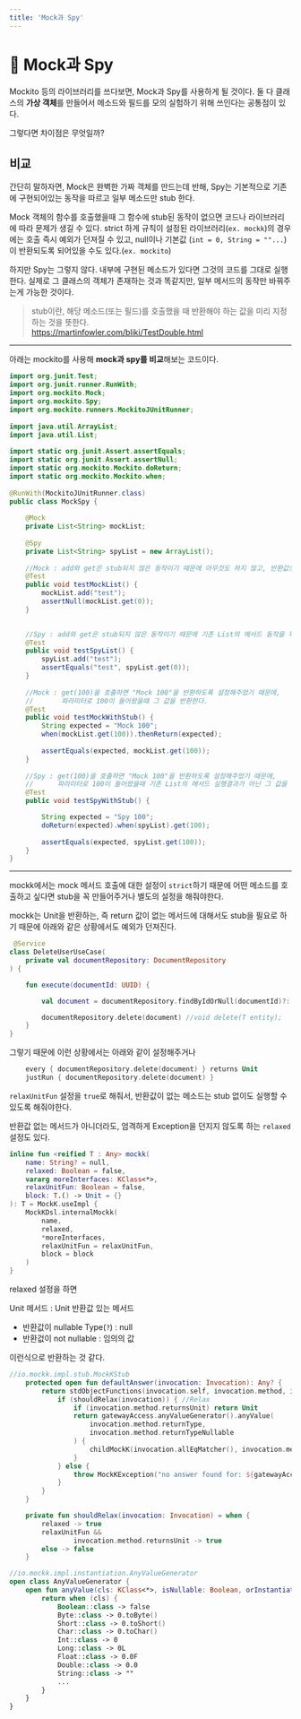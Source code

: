 ```yaml
---
title: 'Mock과 Spy'
---
```

# 🧸 Mock과 Spy

Mockito 등의 라이브러리를 쓰다보면, Mock과 Spy를 사용하게 될 것이다. 둘 다 클래스의 **가상 객체**를 만들어서 메소드와 필드를 모의 실험하기 위해 쓰인다는 공통점이 있다.

그렇다면 차이점은 무엇일까?

## 비교

간단히 말하자면, Mock은 완벽한 가짜 객체를 만드는데 반해, Spy는 기본적으로 기존에 구현되어있는 동작을 따르고 일부 메소드만 stub 한다.

Mock 객체의 함수를 호출했을때 그 함수에 stub된 동작이 없으면 코드나 라이브러리에 따라 문제가 생길 수 있다. strict 하게 규칙이 설정된 라이브러리(`ex. mockk`)의 경우에는 호출 즉시 예외가 던져질 수 있고, null이나 기본값 (`int = 0, String = ""...`)이 반환되도록 되어있을 수도 있다.(`ex. mockito`)

하지만 Spy는 그렇지 않다. 내부에 구현된 메소드가 있다면 그것의 코드를 그대로 실행한다. 실제로 그 클래스의 객체가 존재하는 것과 똑같지만, 일부 메서드의 동작만 바꿔주는게 가능한 것이다.

> stub이란, 해당 메소드(또는 필드)를 호출했을 때 반환해야 하는 값을 미리 지정하는 것을 뜻한다.<br>https://martinfowler.com/bliki/TestDouble.html

---

아래는 mockito를 사용해 **mock과 spy를 비교**해보는 코드이다.

```java
import org.junit.Test;
import org.junit.runner.RunWith;
import org.mockito.Mock;
import org.mockito.Spy;
import org.mockito.runners.MockitoJUnitRunner;
 
import java.util.ArrayList;
import java.util.List;
 
import static org.junit.Assert.assertEquals;
import static org.junit.Assert.assertNull;
import static org.mockito.Mockito.doReturn;
import static org.mockito.Mockito.when;
 
@RunWith(MockitoJUnitRunner.class)
public class MockSpy {
 
    @Mock
    private List<String> mockList;
 
    @Spy
    private List<String> spyList = new ArrayList();
 
    //Mock : add와 get은 stub되지 않은 동작이기 때문에 아무것도 하지 않고, 반환값으론 null을 return한다.
    @Test
    public void testMockList() {
        mockList.add("test");
        assertNull(mockList.get(0));
    }
 

    //Spy : add와 get은 stub되지 않은 동작이기 때문에 기존 List의 메서드 동작을 똑같이 수행한다.
    @Test
    public void testSpyList() {
        spyList.add("test");
        assertEquals("test", spyList.get(0));
    }
 
    //Mock : get(100)을 호출하면 "Mock 100"을 반환하도록 설정해주었기 때문에,
    //       파라미터로 100이 들어왔을때 그 값을 반환한다.
    @Test
    public void testMockWithStub() {
        String expected = "Mock 100";
        when(mockList.get(100)).thenReturn(expected);
 
        assertEquals(expected, mockList.get(100));
    }
 
    //Spy : get(100)을 호출하면 "Mock 100"을 반환하도록 설정해주었기 때문에,
    //      파라미터로 100이 들어왔을때 기존 List의 메서드 실행결과가 아닌 그 값을 반환한다.
    @Test
    public void testSpyWithStub() {

        String expected = "Spy 100";
        doReturn(expected).when(spyList).get(100);
 
        assertEquals(expected, spyList.get(100));
    }
}
```

---

mockk에서는 mock 메서드 호출에 대한 설정이 `strict`하기 때문에 어떤 메소드를 호출하고 싶다면 stub을 꼭 만들어주거나 별도의 설정을 해줘야한다.

mockk는 Unit을 반환하는, 즉 return 값이 없는 메서드에 대해서도 stub을 필요로 하기 때문에 아래와 같은 상황에서도 예외가 던져진다.

```kotlin
 @Service
class DeleteUserUseCase(
    private val documentRepository: DocumentRepository
) {

    fun execute(documentId: UUID) {

        val document = documentRepository.findByIdOrNull(documentId)?: throw DocumentNotFoundException

        documentRepository.delete(document) //void delete(T entity);
    }
}
```

그렇기 때문에 이런 상황에서는 아래와 같이 설정해주거나

```kotlin
    every { documentRepository.delete(document) } returns Unit
    justRun { documentRepository.delete(document) }
```

`relaxUnitFun` 설정을 `true`로 해줘서, 반환값이 없는 메소드는 stub 없이도 실행할 수 있도록 해줘야한다.

반환값 없는 메서드가 아니더라도, 엄격하게 Exception을 던지지 않도록 하는 `relaxed` 설정도 있다.

```kotlin
inline fun <reified T : Any> mockk(
    name: String? = null,
    relaxed: Boolean = false,
    vararg moreInterfaces: KClass<*>,
    relaxUnitFun: Boolean = false,
    block: T.() -> Unit = {}
): T = MockK.useImpl {
    MockKDsl.internalMockk(
        name,
        relaxed,
        *moreInterfaces,
        relaxUnitFun = relaxUnitFun,
        block = block
    )
}
```

relaxed 설정을 하면

Unit 메서드 : Unit
반환값 있는 메서드
- 반환값이 nullable Type(`?`) : null
- 반환겂이 not nullable : 임의의 값

이런식으로 반환하는 것 같다.

```kotlin
//io.mockk.impl.stub.MockKStub
    protected open fun defaultAnswer(invocation: Invocation): Any? {
        return stdObjectFunctions(invocation.self, invocation.method, invocation.args) {
            if (shouldRelax(invocation)) { //Relax 
                if (invocation.method.returnsUnit) return Unit
                return gatewayAccess.anyValueGenerator().anyValue(
                    invocation.method.returnType,
                    invocation.method.returnTypeNullable
                ) {
                    childMockK(invocation.allEqMatcher(), invocation.method.returnType)
                }
            } else {
                throw MockKException("no answer found for: ${gatewayAccess.safeToString.exec { invocation.toString() }}")
            }
        }
    }

    private fun shouldRelax(invocation: Invocation) = when {
        relaxed -> true
        relaxUnitFun &&
                invocation.method.returnsUnit -> true
        else -> false
    }
```

```kotlin
//io.mockk.impl.instantiation.AnyValueGenerator
open class AnyValueGenerator {
    open fun anyValue(cls: KClass<*>, isNullable: Boolean, orInstantiateVia: () -> Any?): Any? {
        return when (cls) {
            Boolean::class -> false
            Byte::class -> 0.toByte()
            Short::class -> 0.toShort()
            Char::class -> 0.toChar()
            Int::class -> 0
            Long::class -> 0L
            Float::class -> 0.0F
            Double::class -> 0.0
            String::class -> ""
            ...
        }
    }
}
```